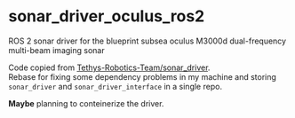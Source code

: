 # sonar_driver_oculus_ros2
ROS 2 sonar driver for the blueprint subsea oculus M3000d dual-frequency multi-beam imaging sonar

Code copied from [Tethys-Robotics-Team/sonar_driver](https://github.com/Tethys-Robotics-Team/sonar_driver). <br/>
Rebase for fixing some dependency problems in my machine and storing  
`sonar_driver` and `sonar_driver_interface` in a single repo.

**Maybe** planning to conteinerize the driver.
